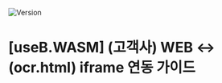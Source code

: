 ![Version](https://img.shields.io/badge/version-v1.12.4-blue)

# [useB.WASM] (고객사) WEB ↔ (ocr.html) iframe  연동 가이드
